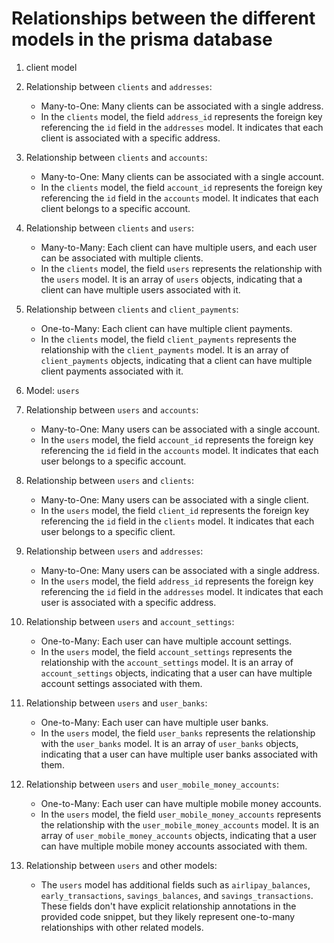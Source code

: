 # Relationships between the different models in the prisma database

1. client model

1. Relationship between `clients` and `addresses`:
   - Many-to-One: Many clients can be associated with a single address.
   - In the `clients` model, the field `address_id` represents the foreign key referencing the `id` field in the `addresses` model. It indicates that each client is associated with a specific address.

2. Relationship between `clients` and `accounts`:
   - Many-to-One: Many clients can be associated with a single account.
   - In the `clients` model, the field `account_id` represents the foreign key referencing the `id` field in the `accounts` model. It indicates that each client belongs to a specific account.

3. Relationship between `clients` and `users`:
   - Many-to-Many: Each client can have multiple users, and each user can be associated with multiple clients.
   - In the `clients` model, the field `users` represents the relationship with the `users` model. It is an array of `users` objects, indicating that a client can have multiple users associated with it.

4. Relationship between `clients` and `client_payments`:
   - One-to-Many: Each client can have multiple client payments.
   - In the `clients` model, the field `client_payments` represents the relationship with the `client_payments` model. It is an array of `client_payments` objects, indicating that a client can have multiple client payments associated with it.


2. Model: `users`

1. Relationship between `users` and `accounts`:
   - Many-to-One: Many users can be associated with a single account.
   - In the `users` model, the field `account_id` represents the foreign key referencing the `id` field in the `accounts` model. It indicates that each user belongs to a specific account.

2. Relationship between `users` and `clients`:
   - Many-to-One: Many users can be associated with a single client.
   - In the `users` model, the field `client_id` represents the foreign key referencing the `id` field in the `clients` model. It indicates that each user belongs to a specific client.

3. Relationship between `users` and `addresses`:
   - Many-to-One: Many users can be associated with a single address.
   - In the `users` model, the field `address_id` represents the foreign key referencing the `id` field in the `addresses` model. It indicates that each user is associated with a specific address.

4. Relationship between `users` and `account_settings`:
   - One-to-Many: Each user can have multiple account settings.
   - In the `users` model, the field `account_settings` represents the relationship with the `account_settings` model. It is an array of `account_settings` objects, indicating that a user can have multiple account settings associated with them.

5. Relationship between `users` and `user_banks`:
   - One-to-Many: Each user can have multiple user banks.
   - In the `users` model, the field `user_banks` represents the relationship with the `user_banks` model. It is an array of `user_banks` objects, indicating that a user can have multiple user banks associated with them.

6. Relationship between `users` and `user_mobile_money_accounts`:
   - One-to-Many: Each user can have multiple mobile money accounts.
   - In the `users` model, the field `user_mobile_money_accounts` represents the relationship with the `user_mobile_money_accounts` model. It is an array of `user_mobile_money_accounts` objects, indicating that a user can have multiple mobile money accounts associated with them.

7. Relationship between `users` and other models:
   - The `users` model has additional fields such as `airlipay_balances`, `early_transactions`, `savings_balances`, and `savings_transactions`. These fields don't have explicit relationship annotations in the provided code snippet, but they likely represent one-to-many relationships with other related models.
